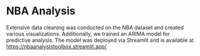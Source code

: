 # NBA Analysis
Extensive data cleaning was conducted on the NBA dataset and created various visualizations. Additionally, we trained an ARIMA model for predictive analysis. The model was deployed via Streamlit and is available at https://nbaanalysistoolbox.streamlit.app/

